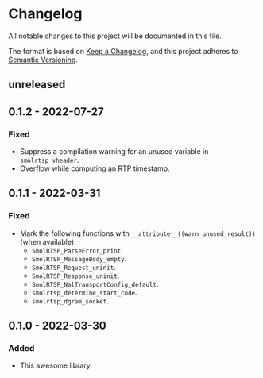 # Changelog
All notable changes to this project will be documented in this file.

The format is based on [Keep a Changelog](https://keepachangelog.com/en/1.0.0/),
and this project adheres to [Semantic Versioning](https://semver.org/spec/v2.0.0.html).

## unreleased

## 0.1.2 - 2022-07-27

### Fixed

 - Suppress a compilation warning for an unused variable in `smolrtsp_vheader`.
 - Overflow while computing an RTP timestamp.

## 0.1.1 - 2022-03-31

### Fixed

 - Mark the following functions with `__attribute__((warn_unused_result))` (when available):
   - `SmolRTSP_ParseError_print`.
   - `SmolRTSP_MessageBody_empty`.
   - `SmolRTSP_Request_uninit`.
   - `SmolRTSP_Response_uninit`.
   - `SmolRTSP_NalTransportConfig_default`.
   - `smolrtsp_determine_start_code`.
   - `smolrtsp_dgram_socket`.

## 0.1.0 - 2022-03-30

### Added

 - This awesome library.
